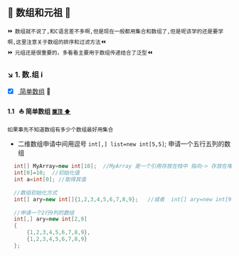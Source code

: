 <a id="top">:checkered_flag: </a>数组和元祖 :bus:
----
:fast_forward: `数组就不说了,和C语言差不多啊,但是现在一般都用集合和数组了,但是呢该学的还是要学啊,这里注意关于数组的排序和过滤方法`:rewind:  
:fast_forward: `元组还是很重要的，多看看主要用于数组传递结合了泛型`:rewind:
### :arrow_lower_right: 1. 数.组 :information_source:
   - [x] <a href="#SampleArray"> 简单数组</a> :minibus:

#### <a id="SampleArray">1.1&nbsp;&nbsp; :sailboat: 简单数组</a> <a href="#top"> `置顶` :arrow_up:</a>
`如果事先不知道数组有多少个数组最好用集合`
* 二维数组申请中间用逗号 `int[,] list=new int[5,5]`; 申请一个五行五列的数组
```C#
  int[] MyArray=new int[10];  //MyArray 是一个引用存放在栈中 指向-> 存放在堆中的数组数据
  int[0]=10;  //初始化值
  int a=int[0]; //取得其值
  
  //数组初始化方式
  int[] ary=new int[]{1,2,3,4,5,6,7,8,9};   //或者  int[] ary=new int[9]{1,2,3,4,5,6,7,8,9}; 都可以
  
  //申请一个2行9列的数组
  int[,] ary=new int[2,9]
  {
      {1,2,3,4,5,6,7,8,9},
      {1,2,3,4,5,6,7,8,9}
  };
```
